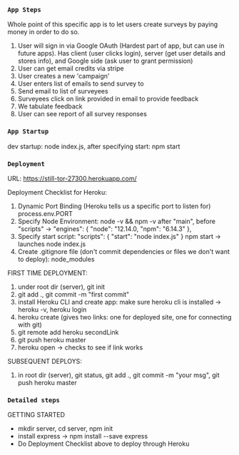 ### `App Steps`
Whole point of this specific app is to let users create surveys by paying money in order to do so.

1) User will sign in via Google OAuth (Hardest part of app, but can use in future apps). Has client (user clicks login), server (get user details and stores info), and Google side (ask user to grant permission)
2) User can get email credits via stripe
3) User creates a new 'campaign'
4) User enters list of emails to send survey to
5) Send email to list of surveyees
6) Surveyees click on link provided in email to provide feedback
7) We tabulate feedback
8) User can see report of all survey responses

### `App Startup`
dev startup: node index.js, after specifying start: npm start

### `Deployment`
URL: https://still-tor-27300.herokuapp.com/

Deployment Checklist for Heroku:
1) Dynamic Port Binding (Heroku tells us a specific port to listen for) process.env.PORT
2) Specify Node Environment:
node -v && npm -v
after "main", before "scripts" ->
"engines": {
    "node": "12.14.0,
    "npm": "6.14.3"
  },
3) Specify start script:
  "scripts": {
    "start": "node index.js"
  }
  npm start -> launches node index.js
4) Create .gitignore file (don't commit dependencies or files we don't want to deploy):
node_modules

FIRST TIME DEPLOYMENT:
1) under root dir (server), git init
2) git add ., git commit -m "first commit"
3) install Heroku CLI and create app: make sure heroku cli is installed -> heroku -v, heroku login
4) heroku create (gives two links: one for deployed site, one for connecting with git)
5) git remote add heroku secondLink
6) git push heroku master
7) heroku open -> checks to see if link works

SUBSEQUENT DEPLOYS:
1) in root dir (server), git status, git add ., git commit -m "your msg", git push heroku master

### `Detailed steps`
GETTING STARTED
- mkdir server, cd server, npm init
- install express -> npm install --save express
- Do Deployment Checklist above to deploy through Heroku



